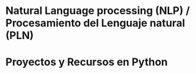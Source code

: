 # Natural Language processing (NLP) / Procesamiento del Lenguaje natural (PLN)
# Proyectos y Recursos en Python

